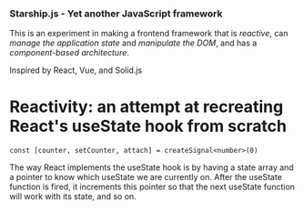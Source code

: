 ### Starship.js - Yet another JavaScript framework ###

This is an experiment in making a frontend framework that is *reactive*, can *manage the application state* and *manipulate the DOM*, and has a *component-based architecture*.

Inspired by React, Vue, and Solid.js

# Reactivity: an attempt at recreating React's useState hook from scratch

`const [counter, setCounter, attach] = createSignal<number>(0)`
 
The way React implements the useState hook is by having a state array and a pointer to know which useState we are currently on. After the useState function is fired, it increments this pointer so that the next useState function will work with its state, and so on. 